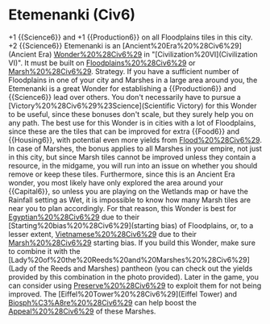 # Etemenanki (Civ6)

+1 {{Science6}} and +1 {{Production6}} on all Floodplains tiles in this city. 
+2 {{Science6}} 
Etemenanki is an [Ancient%20Era%20%28Civ6%29](Ancient Era) [Wonder%20%28Civ6%29](Wonder) in "[Civilization%20VI](Civilization VI)". It must be built on [Floodplains%20%28Civ6%29](Floodplains) or [Marsh%20%28Civ6%29](Marsh).
Strategy.
If you have a sufficient number of Floodplains in one of your city and Marshes in a large area around you, the Etemenanki is a great Wonder for establishing a {{Production6}} and {{Science6}} lead over others. You don't necessarily have to pursue a [Victory%20%28Civ6%29%23Science](Scientific Victory) for this Wonder to be useful, since these bonuses don't scale, but they surely help you on any path.
The best use for this Wonder is in cities with a lot of Floodplains, since these are the tiles that can be improved for extra {{Food6}} and {{Housing6}}, with potential even more yields from [Flood%20%28Civ6%29](Floods). In case of Marshes, the bonus applies to all Marshes in your empire, not just in this city, but since Marsh tiles cannot be improved unless they contain a resource, in the midgame, you will run into an issue on whether you should remove or keep these tiles. Furthermore, since this is an Ancient Era wonder, you most likely have only explored the area around your {{Capital6}}, so unless you are playing on the Wetlands map or have the Rainfall setting as Wet, it is impossible to know how many Marsh tiles are near you to plan accordingly.
For that reason, this Wonder is best for [Egyptian%20%28Civ6%29](Egypt) due to their [Starting%20bias%20%28Civ6%29](starting bias) of Floodplains, or, to a lesser extent, [Vietnamese%20%28Civ6%29](Vietnam) due to their [Marsh%20%28Civ6%29](Marsh) starting bias. If you build this Wonder, make sure to combine it with the [Lady%20of%20the%20Reeds%20and%20Marshes%20%28Civ6%29](Lady of the Reeds and Marshes) pantheon (you can check out the yields provided by this combination in the photo provided). Later in the game, you can consider using [Preserve%20%28Civ6%29](Preserves) to exploit them for not being improved. The [Eiffel%20Tower%20%28Civ6%29](Eiffel Tower) and [Biosph%C3%A8re%20%28Civ6%29](Biosphère) can help boost the [Appeal%20%28Civ6%29](Appeal) of these Marshes.